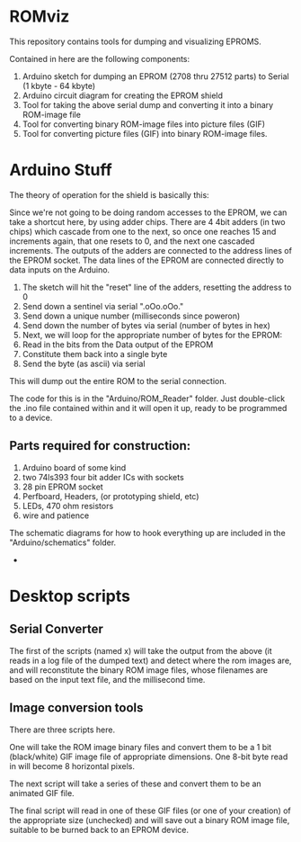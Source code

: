 ROMviz
======

This repository contains tools for dumping and visualizing EPROMS.

Contained in here are the following components:

1. Arduino sketch for dumping an EPROM (2708 thru 27512 parts) to Serial (1 kbyte - 64 kbyte)
2. Arduino circuit diagram for creating the EPROM shield
3. Tool for taking the above serial dump and converting it into a binary ROM-image file
4. Tool for converting binary ROM-image files into picture files (GIF)
5. Tool for converting picture files (GIF) into binary ROM-image files.

# Arduino Stuff

The theory of operation for the shield is basically this:

Since we're not going to be doing random accesses to the EPROM, we
can take a shortcut here, by using adder chips.  There are 4 4bit
adders (in two chips) which cascade from one to the next, so once
one reaches 15 and increments again, that one resets to 0, and the
next one cascaded increments.  The outputs of the adders are connected
to the address lines of the EPROM socket. The data lines of the
EPROM are connected directly to data inputs on the Arduino.

1. The sketch will hit the "reset" line of the adders, resetting the address to 0
2. Send down a sentinel via serial ".oOo.oOo."
3. Send down a unique number (milliseconds since poweron)
3. Send down the number of bytes via serial (number of bytes in hex)
4. Next, we will loop for the appropriate number of bytes for the EPROM:
  1. Read in the bits from the Data output of the EPROM
  2. Constitute them back into a single byte
  3. Send the byte (as ascii) via serial

This will dump out the entire ROM to the serial connection.

The code for this is in the "Arduino/ROM_Reader" folder.  Just
double-click the .ino file contained within and it will open it up,
ready to be programmed to a device.

## Parts required for construction:

1. Arduino board of some kind
2. two 74ls393 four bit adder ICs with sockets
3. 28 pin EPROM socket
4. Perfboard, Headers, (or prototyping shield, etc)
5. LEDs, 470 ohm resistors
6. wire and patience

The schematic diagrams for how to hook everything up are included in
the "Arduino/schematics" folder.


- 

# Desktop scripts

## Serial Converter

The first of the scripts (named x) will take the output from the
above (it reads in a log file of the dumped text) and detect where
the rom images are, and will reconstitute the binary ROM image
files, whose filenames are based on the input text file, and the
millisecond time.

## Image conversion tools

There are three scripts here.  

One will take the ROM image binary files and convert them to be a
1 bit (black/white) GIF image file of appropriate dimensions.  One
8-bit byte read in will become 8 horizontal pixels.

The next script will take a series of these and convert them to be
an animated GIF file.

The final script will read in one of these GIF files (or one of
your creation) of the appropriate size (unchecked) and will save
out a binary ROM image file, suitable to be burned back to an EPROM
device.



